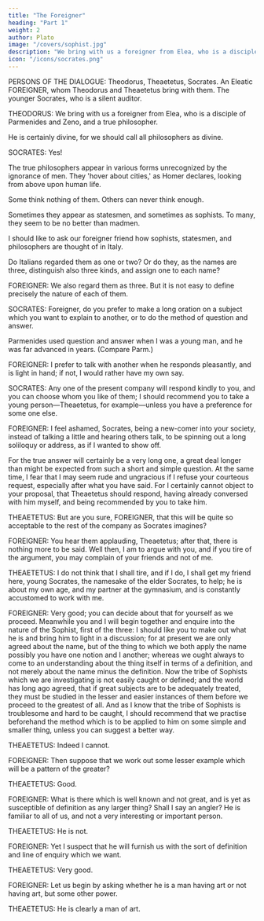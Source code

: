 ```yaml
---
title: "The Foreigner"
heading: "Part 1"
weight: 2
author: Plato
image: "/covers/sophist.jpg"
description: "We bring with us a foreigner from Elea, who is a disciple of Parmenides and Zeno, and a true philosopher"
icon: "/icons/socrates.png"
---
```




<!-- Translated by Benjamin Jowett -->

PERSONS OF THE DIALOGUE: Theodorus, Theaetetus, Socrates. An Eleatic FOREIGNER, whom Theodorus and Theaetetus bring with them. The younger Socrates, who is a silent auditor.

THEODORUS: We bring with us a foreigner from Elea, who is a disciple of Parmenides and Zeno, and a true philosopher.

<!-- SOCRATES: Is he not rather a god, Theodorus, who comes to us in the disguise of a FOREIGNER?

Homer says that all the gods, and especially the god of FOREIGNERs, are companions of the meek and just, and visit the good and evil among men. And may not your companion be one of those higher powers, a cross-examining deity, who has come to spy out our weakness in argument, and to cross-examine us? -->

<!-- THEODORUS: Nay, Socrates, he is not one of the disputatious sort—he is too good for that. And, in my opinion, he is not a god at all; but  -->

He is certainly divine, for we should call all philosophers as divine.

SOCRATES: Yes! 

<!-- and I may add that they are almost as hard to be discerned as the gods. For  -->

The true philosophers appear in various forms unrecognized by the ignorance of men. They 'hover about cities,' as Homer declares, looking from above upon human life.

Some think nothing of them. Others can never think enough. 

Sometimes they appear as statesmen, and sometimes as sophists. To many, they seem to be no better than madmen. 

I should like to ask our foreigner friend how sophists, statesmen, and philosophers are thought of in Italy.

Do Italians regarded them as one or two? Or do they, as the names are three, distinguish also three kinds, and assign one to each name?


FOREIGNER: We also regard them as three. But it is not easy to define precisely the nature of each of them.

<!-- THEODORUS: You have happened to light, Socrates, almost on the very question which we were asking our friend before we came hither, and he excused himself to us, as he does now to you; although he admitted that the matter had been fully discussed, and that he remembered the answer. -->

SOCRATES: Foreigner, do you prefer to make a long oration on a subject which you want to explain to another, or to do the method of question and answer. 

Parmenides used question and answer when I was a young man, and he was far advanced in years. (Compare Parm.)

FOREIGNER: I prefer to talk with another when he responds pleasantly, and is light in hand; if not, I would rather have my own say.

SOCRATES: Any one of the present company will respond kindly to you, and you can choose whom you like of them; I should recommend you to take a young person—Theaetetus, for example—unless you have a preference for some one else.

FOREIGNER: I feel ashamed, Socrates, being a new-comer into your society, instead of talking a little and hearing others talk, to be spinning out a long soliloquy or address, as if I wanted to show off. 

For the true answer will certainly be a very long one, a great deal longer than might be expected from such a short and simple question. At the same time, I fear that I may seem rude and ungracious if I refuse your courteous request, especially after what you have said. For I certainly cannot object to your proposal, that Theaetetus should respond, having already conversed with him myself, and being recommended by you to take him.

THEAETETUS: But are you sure, FOREIGNER, that this will be quite so acceptable to the rest of the company as Socrates imagines?

FOREIGNER: You hear them applauding, Theaetetus; after that, there is nothing more to be said. Well then, I am to argue with you, and if you tire of the argument, you may complain of your friends and not of me.

THEAETETUS: I do not think that I shall tire, and if I do, I shall get my friend here, young Socrates, the namesake of the elder Socrates, to help; he is about my own age, and my partner at the gymnasium, and is constantly accustomed to work with me.

FOREIGNER: Very good; you can decide about that for yourself as we proceed. Meanwhile you and I will begin together and enquire into the nature of the Sophist, first of the three: I should like you to make out what he is and bring him to light in a discussion; for at present we are only agreed about the name, but of the thing to which we both apply the name possibly you have one notion and I another; whereas we ought always to come to an understanding about the thing itself in terms of a definition, and not merely about the name minus the definition. Now the tribe of Sophists which we are investigating is not easily caught or defined; and the world has long ago agreed, that if great subjects are to be adequately treated, they must be studied in the lesser and easier instances of them before we proceed to the greatest of all. And as I know that the tribe of Sophists is troublesome and hard to be caught, I should recommend that we practise beforehand the method which is to be applied to him on some simple and smaller thing, unless you can suggest a better way.

THEAETETUS: Indeed I cannot.

FOREIGNER: Then suppose that we work out some lesser example which will be a pattern of the greater?

THEAETETUS: Good.

FOREIGNER: What is there which is well known and not great, and is yet as susceptible of definition as any larger thing? Shall I say an angler? He is familiar to all of us, and not a very interesting or important person.

THEAETETUS: He is not.

FOREIGNER: Yet I suspect that he will furnish us with the sort of definition and line of enquiry which we want.

THEAETETUS: Very good.

FOREIGNER: Let us begin by asking whether he is a man having art or not having art, but some other power.

THEAETETUS: He is clearly a man of art.


